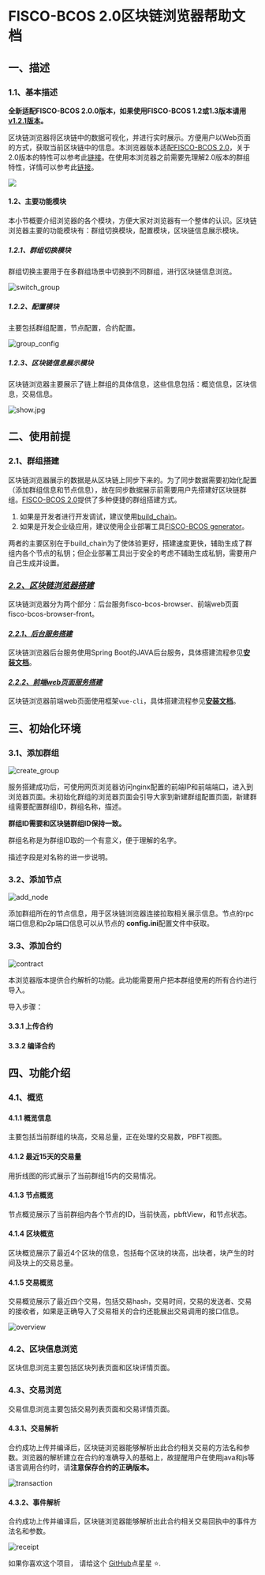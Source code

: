 # FISCO-BCOS 2.0区块链浏览器帮助文档

## 一、描述

### 1.1、基本描述
**全新适配FISCO-BCOS 2.0.0版本，如果使用FISCO-BCOS 1.2或1.3版本请用[v1.2.1版本](https://github.com/FISCO-BCOS/fisco-bcos-browser/releases/tag/v1.2.1)。**

区块链浏览器将区块链中的数据可视化，并进行实时展示。方便用户以Web页面的方式，获取当前区块链中的信息。本浏览器版本适配[FISCO-BCOS 2.0](https://github.com/FISCO-BCOS/FISCO-BCOS/tree/release-2.0.1)，关于2.0版本的特性可以参考此[链接](https://fisco-bcos-documentation.readthedocs.io/zh_CN/release-2.0/docs/introduction.html)。在使用本浏览器之前需要先理解2.0版本的群组特性，详情可以参考此[链接](https://fisco-bcos-documentation.readthedocs.io/zh_CN/release-2.0/docs/what_is_new.html#id2)。

![](./img/overview.png)



#### 1.2、主要功能模块

本小节概要介绍浏览器的各个模块，方便大家对浏览器有一个整体的认识。区块链浏览器主要的功能模块有：群组切换模块，配置模块，区块链信息展示模块。

##### 1.2.1、群组切换模块

群组切换主要用于在多群组场景中切换到不同群组，进行区块链信息浏览。

![switch_group](./img/switch_group.jpg)

##### 1.2.2、配置模块

主要包括群组配置，节点配置，合约配置。

![group_config](./img/group_config.png)

##### 1.2.3、区块链信息展示模块

区块链浏览器主要展示了链上群组的具体信息，这些信息包括：概览信息，区块信息，交易信息。

![show.jpg](./img/show.jpg)

## 二、使用前提

### 2.1、群组搭建

区块链浏览器展示的数据是从区块链上同步下来的。为了同步数据需要初始化配置（添加群组信息和节点信息），故在同步数据展示前需要用户先搭建好区块链群组。[FISCO-BCOS 2.0](https://github.com/FISCO-BCOS/FISCO-BCOS/tree/release-2.0.1)提供了多种便捷的群组搭建方式。

1. 如果是开发者进行开发调试，建议使用[build_chain](https://fisco-bcos-documentation.readthedocs.io/zh_CN/release-2.0/docs/installation.html)。
2. 如果是开发企业级应用，建议使用企业部署工具[FISCO-BCOS generator](https://fisco-bcos-documentation.readthedocs.io/zh_CN/release-2.0/docs/tutorial/enterprise_quick_start.html)。

两者的主要区别在于build_chain为了使体验更好，搭建速度更快，辅助生成了群组内各个节点的私钥；但企业部署工具出于安全的考虑不辅助生成私钥，需要用户自己生成并设置。

### *<u>2.2、区块链浏览器搭建</u>*

区块链浏览器分为两个部分：后台服务fisco-bcos-browser、前端web页面fisco-bcos-browser-front。

#### *<u>2.2.1、后台服务搭建</u>*

区块链浏览器后台服务使用Spring Boot的JAVA后台服务，具体搭建流程参见[**安装文档**](https://github.com/FISCO-BCOS/fisco-bcos-browser/tree/dev2.0.0/server/fisco-bcos-browser)。

#### *<u>2.2.2、前端web页面服务搭建</u>*

区块链浏览器前端web页面使用框架`vue-cli`，具体搭建流程参见[**安装文档**](https://github.com/FISCO-BCOS/fisco-bcos-browser/tree/dev2.0.0/web/fisco-bcos-browser-front)。

## 三、初始化环境

### 3.1、添加群组

![create_group](./img/create_group.png)

服务搭建成功后，可使用网页浏览器访问nginx配置的前端IP和前端端口，进入到浏览器页面。未初始化群组的浏览器页面会引导大家到新建群组配置页面，新建群组需要配置群组ID，群组名称，描述。

**群组ID需要和区块链群组ID保持一致。**

群组名称是为群组ID取的一个有意义，便于理解的名字。

描述字段是对名称的进一步说明。

### 3.2、添加节点

![add_node](./img/add_node.png)

添加群组所在的节点信息，用于区块链浏览器连接拉取相关展示信息。节点的rpc端口信息和p2p端口信息可以从节点的 **config.ini**配置文件中获取。

### 3.3、添加合约

![contract](./img/contract.png)

本浏览器版本提供合约解析的功能。此功能需要用户把本群组使用的所有合约进行导入。

导入步骤：

#### 3.3.1 上传合约

#### 3.3.2 编译合约

## 四、功能介绍

### 4.1、概览

#### 4.1.1 概览信息

主要包括当前群组的块高，交易总量，正在处理的交易数，PBFT视图。

#### 4.1.2 最近15天的交易量

用折线图的形式展示了当前群组15内的交易情况。

#### 4.1.3 节点概览

节点概览展示了当前群组内各个节点的ID，当前快高，pbftView，和节点状态。

#### 4.1.4  区块概览

区块概览展示了最近4个区块的信息，包括每个区块的块高，出块者，块产生的时间及块上的交易总量。

#### 4.1.5  交易概览

交易概览展示了最近四个交易，包括交易hash，交易时间，交易的发送者、交易的接收者，如果是正确导入了交易相关的合约还能展出交易调用的接口信息。

![overview](./img/overview.png)

### 4.2、区块信息浏览

区块信息浏览主要包括区块列表页面和区块详情页面。

### 4.3、交易浏览

交易信息浏览主要包括交易列表页面和交易详情页面。

#### 4.3.1、交易解析

合约成功上传并编译后，区块链浏览器能够解析出此合约相关交易的方法名和参数。浏览器的解析建立在合约的准确导入的基础上，故提醒用户在使用java和js等语言调用合约时，请**注意保存合约的正确版本。**

![transaction](./img/transaction.png)

#### 4.3.2、事件解析

合约成功上传并编译后，区块链浏览器能够解析出此合约相关交易回执中的事件方法名和参数。

![receipt](./img/receipt.png)



如果你喜欢这个项目， 请给这个 [GitHub](https://github.com/FISCO-BCOS/fisco-bcos-browser)点星星 ⭐️.
